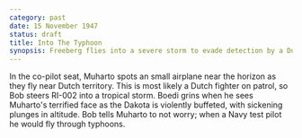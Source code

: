 ```yaml
---
category: past
date: 15 November 1947
status: draft
title: Into The Typhoon
synopsis: Freeberg flies into a severe storm to evade detection by a Dutch fighter. He reassures a terrified Muharto by saying when a Navy test pilot he would fly into typhoons.  
---
```



In the co-pilot seat, Muharto spots an small airplane near the horizon
as they fly near Dutch territory. This is most likely a Dutch fighter on
patrol, so Bob steers RI-002 into a tropical storm. Boedi grins when he
sees Muharto's terrified face as the Dakota is violently buffeted, with
sickening plunges in altitude. Bob tells Muharto to not worry; when a
Navy test pilot he would fly through typhoons.
